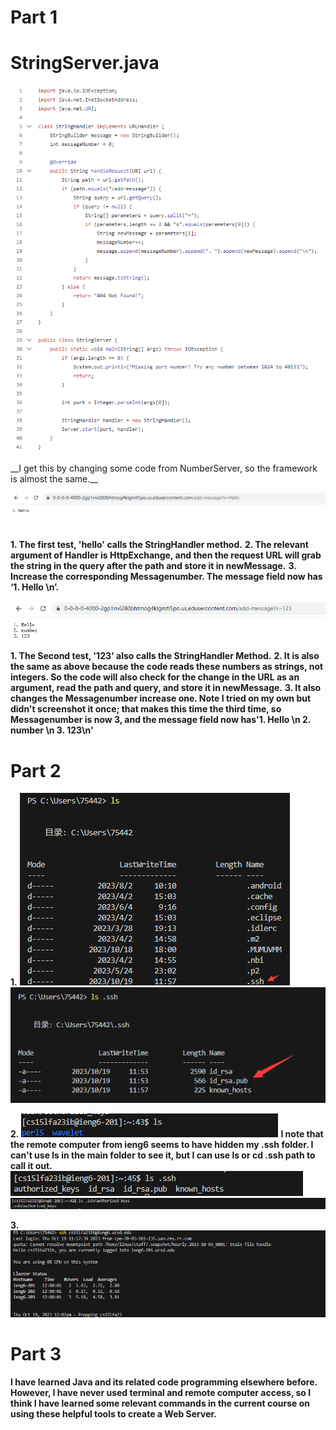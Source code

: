 # Part 1
# StringServer.java

![Image](@D9PNSPN0BWXLV0V[R6D6SR.png)
<p>
  __I get this by changing some code from NumberServer, so the framework is almost the same.__

![Image](2.11.png)
__1. The first test, 'hello' calls the StringHandler method.__ 
__2. The relevant argument of Handler is HttpExchange, and then the request URL will grab the string in the query after the path and store it in newMessage.__ 
__3. Increase the corresponding Messagenumber. The message field now has ‘1. Hello \n’.__ 

![Image](2.12.png)
__1. The Second test, '123' also calls the StringHandler Method.__
__2. It is also the same as above because the code reads these numbers as strings, not integers. So the code will also check for the change in the URL as an argument, read the path and query, and store it in newMessage.__
__3. It also changes the Messagenumber increase one. Note I tried on my own but didn't screenshot it once; that makes this time the third time, so Messagenumber is now 3, and the message field now has'1. Hello \n 2. number \n 3. 123\n'__


# Part 2
__1.__
![Image](2.24.png)
![Image](2.25.png)

__2.__
![Image](2.22.png)
__I note that the remote computer from ieng6 seems to have hidden my .ssh folder. I can't use ls in the main folder to see it, but I can use ls or cd .ssh path to call it out.__
![Image](2.23.png)
![Image](2.21.png)

__3.__
![Image](2.26.png)

# Part 3

__I have learned Java and its related code programming elsewhere before. However, I have never used terminal and remote computer access, so I think I have learned some relevant commands in the current course on using these helpful tools to create a Web Server.__

